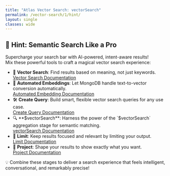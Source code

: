 ```yaml
---
title: "Atlas Vector Search: vectorSearch"
permalink: /vector-search/1/hint/
layout: single
classes: wide
---
```


## 🚀 Hint: Semantic Search Like a Pro

Supercharge your search bar with AI-powered, intent-aware results!  
Mix these powerful tools to craft a magical vector search experience:

- 🧠 **Vector Search**: Find results based on meaning, not just keywords.  
  [Vector Search Documentation](https://www.mongodb.com/docs/atlas/atlas-search/vector-search/)
- 🤖 **Automated Embeddings**: Let MongoDB handle text-to-vector conversion automatically.  
  [Automated Embedding Documentation](https://www.mongodb.com/docs/atlas/atlas-vector-search/automated-embedding/)
- 🛠️ **Create Query**: Build smart, flexible vector search queries for any use case.  
  [Create Query Documentation](https://www.mongodb.com/docs/atlas/atlas-search/create-queries/)
- 🔍 **$vectorSearch**: Harness the power of the `$vectorSearch` aggregation stage for semantic matching.  
  [vectorSearch Documentation](https://www.mongodb.com/docs/atlas/atlas-search/aggregation-stages/vectorSearch/)
- 🎯 **Limit**: Keep results focused and relevant by limiting your output.  
  [Limit Documentation](https://www.mongodb.com/docs/manual/reference/operator/aggregation/limit/)
- 🎨 **Project**: Shape your results to show exactly what you want.  
  [Project Documentation](https://www.mongodb.com/docs/manual/reference/operator/aggregation/project/)

💡 Combine these stages to deliver a search experience that feels intelligent, conversational, and remarkably precise!
